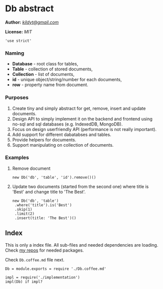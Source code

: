 Db abstract
===========

**Author:** *kildyt@gmail.com*

**License:** *MIT*

	'use strict'

### Naming

*  **Database** - root class for tables,
*  **Table** - collection of stored documents,
*  **Collection** - list of documents,
*  **id** - unique object/string/number for each documents,
*  **row** - property name from document.

### Purposes

1.  Create tiny and simply abstract for get, remove, insert and update documents.
2.  Design API to simply implement it on the backend and frontend using no-sql
    and sql databases (e.g. IndexedDB, MongoDB).
3.  Focus on design userfriendly API (performance is not really important).
4.  Add support for different dabatabses and tables.
5.  Provide helpers for documents.
6.  Support manipulating on collection of documents.

### Examples

1.  Remove document
    ```
    new Db('db', 'table', 'id').remove()()
    ```

2.  Update two documents (started from the second one) where title is 'Best'
    and change title to 'The Best'.
    ```
    new Db('db', 'table')
     .where('title').is('Best')
     .skip(1)
     .limit(2)
     .insert(title: 'The Best')()
    ```

Index
-----

This is only a index file.
All sub-files and needed dependencies are loading.
Check [my repos](https://github.com/Kildyt/) for needed packages.

Check `Db.coffee.md` file next.

	Db = module.exports = require './Db.coffee.md'

	impl = require('./implementation')
	impl(Db) if impl?